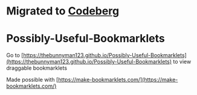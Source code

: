 # Migrated to [Codeberg](https://codeberg.org/TheBunnyMan123/Possibly-Useful-Bookmarklets)

# Possibly-Useful-Bookmarklets
Go to [https://thebunnyman123.github.io/Possibly-Useful-Bookmarklets](https://thebunnyman123.github.io/Possibly-Useful-Bookmarklets) to view draggable bookmarklets

Made possible with [https://make-bookmarklets.com/](https://make-bookmarklets.com/)

